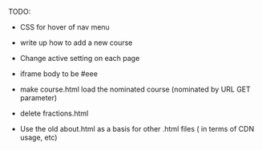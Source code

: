 TODO:
- CSS for hover of nav menu
- write up how to add a new course
- Change active setting on each page
- iframe body to be #eee
- make course.html load the nominated course (nominated by URL GET parameter)
- delete fractions.html 

- Use the old about.html as a basis for other .html files ( in terms of CDN usage, etc)
